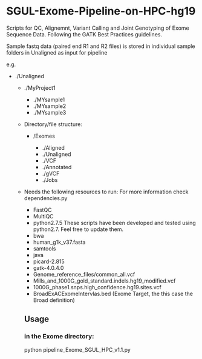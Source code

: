 # SGUL-Exome-Pipeline-on-HPC-hg19

Scripts for QC, Alignemnt, Variant Calling and Joint Genotyping of Exome Sequence Data. Following the GATK Best Practices guidelines.

Sample fastq data (paired end R1 and R2 files) is stored in individual sample folders in Unaligned as input for pipeline

e.g.

- ./Unaligned

   - ./MyProject1
      - ./MYsample1
      - ./MYsample2
      - ./MYsample3
      


   - Directory/file structure:
      -  /Exomes
          
           - ./Aligned
           - ./Unaligned
           - ./VCF
           - ./Annotated
           - ./gVCF
           - ./Jobs


   - Needs the following resources to run: For more information check dependencies.py
       - FastQC
       - MultiQC
       - python2.7.5 These scripts have been developed and tested using python2.7. Feel free to update them.
       - bwa
       - human_g1k_v37.fasta
       - samtools
       - java
       - picard-2.815
       - gatk-4.0.4.0
       - Genome_reference_files/common_all.vcf
       - Mills_and_1000G_gold_standard.indels.hg19_modified.vcf
       - 1000G_phase1.snps.high_confidence.hg19.sites.vcf
       - BroadExACExomeIntervlas.bed (Exome Target, the this case the Broad definition)
       
       
       ## Usage
       
       ### in the Exome directory:
       
       python pipeline_Exome_SGUL_HPC_v1.1.py <prject directory>

       
       
